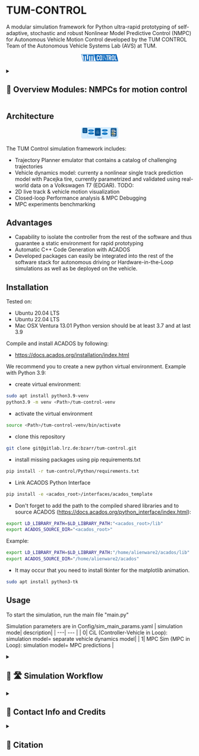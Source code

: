 # TUM-CONTROL
A modular simulation framework for Python ultra-rapid prototyping of self-adaptive, stochastic and robust Nonlinear Model Predictive Control (NMPC) for Autonomous Vehicle Motion Control developed by the TUM CONTROL Team of the Autonomous Vehicle Systems Lab (AVS) at TUM.
<p align="center">
<img
  src="Utils/TUM-CONTROL_logo.png"
  alt=""
  title=""
  style="margin: 0 auto; max-width: 100px">
</p>

<details>
<summary> <h2> 📖 Overview Modules: NMPCs for motion control </h2> </summary>

The TUM Motion Control simulation framework includes the following base NMPC motion controller:
- Nominal NMPC​
- Stochastic NMPC (SNMPC)​
- Reduced Robustified NMPC (R²NMPC) (coming-soon)

SNMPC in action on Monteblaco Racetrack:

<p align="center">
<img
  src="Utils/SNMPC_Monteblanco.gif"
  alt=""
  title="Simulation output example"
  style="margin: 0 auto; max-width: 300px">
</p>

Each NMPC has the following characteristics:
- Combined lateral- & longitudinal motion control for trajectory following​
- Dynamic nonlinear single track prediction model with Pacejka tire model in CasADi
- Nonlinear constraints:​
  - Combined lateral- & longitudinal ​acceleration limits​
  - Actuator limits
</details>

## Architecture
<p align="center">
<img
  src="Utils/TUM_control_architecture.png"
  alt=""
  title=""
  style="margin: 0 auto; max-width: 100px">
</p>

The TUM Control simulation framework includes:
- Trajectory Planner emulator that contains a catalog of challenging trajectories
- Vehicle dynamics model: currenty a nonlinear single track prediction model with Pacejka tire, currently parametrized and validated using real-world data on a Volkswagen T7 (EDGAR). TODO:
- 2D live track & vehicle motion visualization
- Closed-loop Performance analysis & MPC Debugging
- MPC experiments benchmarking

## Advantages
- Capability to isolate the controller from the rest of the software and thus guarantee a static environment for rapid prototyping
- Automatic C++ Code Generation with ACADOS
- Developed packages can easily be integrated into the rest of the software stack for autonomous driving or Hardware-in-the-Loop simulations as well as be deployed on the vehicle.

## Installation
Tested on:
- Ubuntu 20.04 LTS
- Ubuntu 22.04 LTS
- Mac OSX Ventura 13.01
Python version should be at least 3.7 and at last 3.9

Compile and install ACADOS by following:
- https://docs.acados.org/installation/index.html

We recommend you to create a new python virtual environment. Example with Python 3.9:
- create virtual environment:
```bash
sudo apt install python3.9-venv
python3.9 -m venv <Path>/tum-control-venv
```
- activate the virtual environment
```bash
source <Path>/tum-control-venv/bin/activate
```
- clone this repository
```bash
git clone git@gitlab.lrz.de:bzarr/tum-control.git
```
- install missing packages using pip requirements.txt
```bash
pip install -r tum-control/Python/requirements.txt
```
- Link ACAODS Python Interface
```bash
pip install -e <acados_root>/interfaces/acados_template
```
- Don't forget to add the path to the compiled shared libraries and to source ACADOS (https://docs.acados.org/python_interface/index.html):
```bash
export LD_LIBRARY_PATH=$LD_LIBRARY_PATH:"<acados_root>/lib"
export ACADOS_SOURCE_DIR="<acados_root>"
```
Example:
```bash
export LD_LIBRARY_PATH=$LD_LIBRARY_PATH:"/home/alienware2/acados/lib"
export ACADOS_SOURCE_DIR="/home/alienware2/acados"
```
- It may occur that you need to install tkinter for the matplotlib animation.
```bash
sudo apt install python3-tk
```
## Usage
To start the simulation, run the main file "main.py"

Simulation parameters are in Config/sim_main_params.yaml
| simulation mode| description|
| ---| --- |
| 0| CiL (Controller-Vehicle in Loop): simulation model= separate vehicle dynamics model|
| 1| MPC Sim (MPC in Loop): simulation model= MPC predictions |

<details>
<summary> <h2> 🚗 🛣️  Simulation Workflow </h2> </summary>
1. loads MPC parameters from /Config folder
2. loads reference trajectory and track .json file from /Config folder
3. gets the starting index of the vehicle on the trajectory and sets the initial state of the vehicle
4. loads vehicle simulator from /Vehicle_Simulator folder
5. loads MPC ACADOS formulation from /TUM_Motion_Controller folder
6. sets initial MPC state constraint
7. configures live visualization, if the option is set to True
8. starts the simulation loop:

    1. gets current reference trajectory from the simple trajectory planner emulator defined in /Utils/MPC_sim_utils.py : TBD: PLANNER EMULATOR FEATURES DESCRIPTION
    2. updates the MPC reference $y_{ref}$ for all intermediate shooting nodes (1 to N-1) and $y^e_{ref}$ for the terminal shooting node N
    3. solves the MPC problem, gets and logs the solution
    4. extracts current MPC predicitons
    5. extracts and logs solver debugging information
    6. logs current reference
    7. makes one simulation step and updates current vehicle kinematic state
    8. updates initial MPC state constraint
    9. live simulation visualization, if the option is set to True

9. post-processing
10. generates performance analysis plots
</details>

<details>
<summary> <h2> 📇 Contact Info and Credits </h2> </summary>

[Baha Zarrouki](mailto:baha.zarrouki@tum.de),
Professorship Autonomous Vehicle Systems,
School of Engineering and Design,
Technical University of Munich,
85748 Garching,
Germany

[Johannes Betz](mailto:johannes.betz@tum.de),
Professorship Autonomous Vehicle Systems,
School of Engineering and Design,
Technical University of Munich,
85748 Garching,
Germany

The following students made major contributions to this framework throughout their thesis:
- Joao Nunes (Robust NMPC)
- Chenyang Wang (Stochastic NMPC (SNMPC) and Reinforcement Learning driven adaptive SNMPC (aSNMPC))
- Marios Spanakakis (Safe Reinforcement Learning driven Weights-varying MPC with Pareto-Optimal sets)
</details>

<details>
<summary> <h2> 📃 Citation </h2> </summary>
Zarrouki, Baha, Chenyang Wang, and Johannes Betz. "A stochastic nonlinear model predictive control with an uncertainty propagation horizon for autonomous vehicle motion control." 2024 American Control Conference (ACC). IEEE, 2024. https://ieeexplore.ieee.org/abstract/document/10645032/

Zarrouki, Baha, João Nunes, and Johannes Betz. "R²NMPC: A Real-Time Reduced Robustified Nonlinear Model Predictive Control with Ellipsoidal Uncertainty Sets for Autonomous Vehicle Motion Control." IFAC-PapersOnLine 58.18 (2024): 309-316. https://www.sciencedirect.com/science/article/pii/S2405896324014277

Zarrouki, Baha, Chenyang Wang, and Johannes Betz. "Adaptive stochastic nonlinear model predictive control with look-ahead deep reinforcement learning for autonomous vehicle motion control." 2024 IEEE/RSJ International Conference on Intelligent Robots and Systems (IROS). IEEE, 2024. https://ieeexplore.ieee.org/abstract/document/10801876

B. Zarrouki, M. Spanakakis and J. Betz, "A Safe Reinforcement Learning driven Weights-varying Model Predictive Control for Autonomous Vehicle Motion Control," 2024 IEEE Intelligent Vehicles Symposium (IV), Jeju Island, Korea, Republic of, 2024, pp. 1401-1408, doi: 10.1109/IV55156.2024.10588747. https://ieeexplore.ieee.org/document/10588747

Zarrouki, Baha, et al. "Weights-varying mpc for autonomous vehicle guidance: a deep reinforcement learning approach." 2021 European Control Conference (ECC). IEEE, 2021. https://ieeexplore.ieee.org/abstract/document/9655042
</details>
